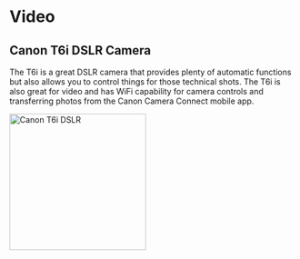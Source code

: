 # Video

## Canon T6i DSLR Camera

The T6i is a great DSLR camera that provides plenty of automatic functions but also allows you to control things for those technical shots. The T6i is also great for video and has WiFi capability for camera controls and transferring photos from the Canon Camera Connect mobile app.

<a data-flickr-embed="true"  href="https://www.flickr.com/photos/11435686@N03/25715073838/in/album-72157669094322804/" title="Canon T6i DSLR"><img src="https://farm5.staticflickr.com/4617/25715073838_3e65c5b42d_m.jpg" width="240" height="240" alt="Canon T6i DSLR"></a><script async src="//embedr.flickr.com/assets/client-code.js" charset="utf-8"></script>
